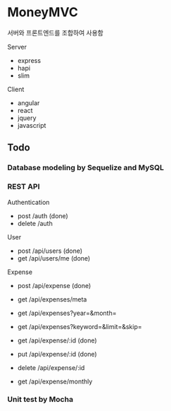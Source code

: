 MoneyMVC
========

서버와 프론트엔드를 조합하여 사용함 


Server

- express
- hapi 
- slim


Client

- angular
- react
- jquery
- javascript


## Todo

### Database modeling by Sequelize and MySQL

### REST API

Authentication

- post /auth (done)
- delete /auth

User 

- post /api/users (done)
- get /api/users/me (done)

Expense 

- post /api/expense (done) 
- get /api/expenses/meta
- get /api/expenses?year=&month=
- get /api/expenses?keyword=&limit=&skip=
- get /api/expense/:id (done)
- put /api/expense/:id (done) 
- delete /api/expense/:id

- get /api/expense/monthly

### Unit test by Mocha
 

